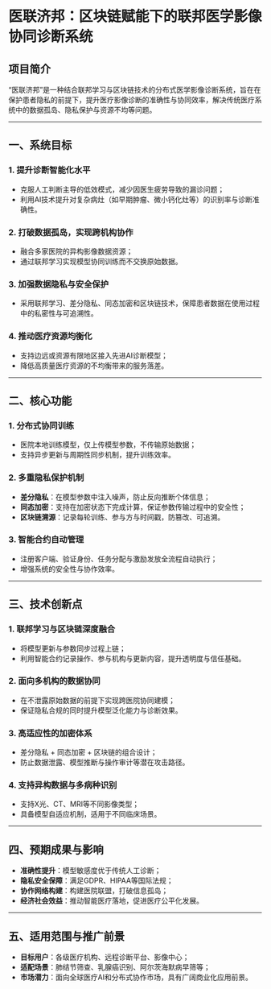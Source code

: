 # 医联济邦：区块链赋能下的联邦医学影像协同诊断系统

## 项目简介

“医联济邦”是一种结合联邦学习与区块链技术的分布式医学影像诊断系统，旨在在保护患者隐私的前提下，提升医疗影像诊断的准确性与协同效率，解决传统医疗系统中的数据孤岛、隐私保护与资源不均等问题。

---

## 一、系统目标

### 1. 提升诊断智能化水平
- 克服人工判断主导的低效模式，减少因医生疲劳导致的漏诊问题；
- 利用AI技术提升对复杂病灶（如早期肿瘤、微小钙化灶等）的识别率与诊断准确性。

### 2. 打破数据孤岛，实现跨机构协作
- 融合多家医院的异构影像数据资源；
- 通过联邦学习实现模型协同训练而不交换原始数据。

### 3. 加强数据隐私与安全保护
- 采用联邦学习、差分隐私、同态加密和区块链技术，保障患者数据在使用过程中的私密性与可追溯性。

### 4. 推动医疗资源均衡化
- 支持边远或资源有限地区接入先进AI诊断模型；
- 降低高质量医疗资源的不均衡带来的服务落差。

---

## 二、核心功能

### 1. 分布式协同训练
- 医院本地训练模型，仅上传模型参数，不传输原始数据；
- 支持异步更新与周期性同步机制，提升训练效率。

### 2. 多重隐私保护机制
- **差分隐私**：在模型参数中注入噪声，防止反向推断个体信息；
- **同态加密**：支持在加密状态下完成计算，保证参数传输过程中的安全性；
- **区块链溯源**：记录每轮训练、参与方与时间戳，防篡改、可追溯。

### 3. 智能合约自动管理
- 注册客户端、验证身份、任务分配与激励发放全流程自动执行；
- 增强系统的安全性与协作效率。

---

## 三、技术创新点

### 1. 联邦学习与区块链深度融合
- 将模型更新与参数同步过程上链；
- 利用智能合约记录操作、参与机构与更新内容，提升透明度与信任基础。

### 2. 面向多机构的数据协同
- 在不泄露原始数据的前提下实现跨医院协同建模；
- 保证隐私合规的同时提升模型泛化能力与诊断效果。

### 3. 高适应性的加密体系
- 差分隐私 + 同态加密 + 区块链的组合设计；
- 防止数据泄露、模型推断与操作审计等潜在攻击路径。

### 4. 支持异构数据与多病种识别
- 支持X光、CT、MRI等不同影像类型；
- 具备模型自适应机制，适用于不同临床场景。

---

## 四、预期成果与影响

- **准确性提升**：模型敏感度优于传统人工诊断；
- **隐私安全保障**：满足GDPR、HIPAA等国际法规；
- **协作网络构建**：构建医院联盟，打破信息孤岛；
- **经济社会效益**：推动智能医疗落地，促进医疗公平化发展。

---

## 五、适用范围与推广前景

- **目标用户**：各级医疗机构、远程诊断平台、影像中心；
- **适配场景**：肺结节筛查、乳腺癌识别、阿尔茨海默病早筛等；
- **市场潜力**：面向全球医疗AI和分布式协作市场，具有广阔商业化应用前景。

